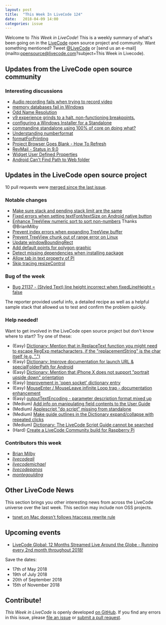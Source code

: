 ```yaml
---
layout: post
title:  "This Week In LiveCode 124"
date:   2018-04-09 14:00
categories: issue
---
```


Welcome to *This Week in LiveCode*!  This is a weekly summary of what's been
going on in the [LiveCode](https://livecode.com/) open source project and
community.  Want something mentioned?  Tweet
[@LiveCode](https://twitter.com/LiveCode) or
[send us an e-mail](mailto:opensource@livecode.com?subject=This Week in Livecode).

## Updates from the LiveCode open source community

<!---
### News & blog posts

- [LiveCode 9.0 GM](https://livecode.com/livecode-9-0-gm/)
--->



### Interesting discussions

- [Audio recording fails when trying to record video](https://www.mail-archive.com/use-livecode@lists.runrev.com/msg93793.html)
- [memory databases fail in Windows](https://www.mail-archive.com/use-livecode@lists.runrev.com/msg93799.html)
- [Odd Name Resolution](https://www.mail-archive.com/use-livecode@lists.runrev.com/msg93808.html)
- [v9 experience grinds to a halt. non-functioning breakpoints.](https://www.mail-archive.com/use-livecode@lists.runrev.com/msg93820.html)
- [configuring a Windows Installer for a Standalone](https://www.mail-archive.com/use-livecode@lists.runrev.com/msg93854.html)
- [commandine standalone using 100% of core on doing what?](https://www.mail-archive.com/use-livecode@lists.runrev.com/msg93868.html)
- [Understanding numberformat](https://www.mail-archive.com/use-livecode@lists.runrev.com/msg93645.html)
- [formatForPrinting](https://www.mail-archive.com/use-livecode@lists.runrev.com/msg93907.html)
- [Project Browser Goes Blank - How To Refresh](https://www.mail-archive.com/use-livecode@lists.runrev.com/msg93928.html)
- [RevMail - Status in 9.0](https://www.mail-archive.com/use-livecode@lists.runrev.com/msg93929.html)
- [Widget User Defined Properties](https://www.mail-archive.com/use-livecode@lists.runrev.com/msg93934.html)
- [Android Can't Find Path to Web folder](https://www.mail-archive.com/use-livecode@lists.runrev.com/msg93940.html)

## Updates in the LiveCode open source project

10 pull requests were [merged since the last issue](https://github.com/search?utf8=✓&q=org%3Alivecode+is%3Apublic+is%3Apr+is%3Amerged+merged%3A2018-04-03..2018-04-08&type=Issues).


<!---
### New LiveCode releases

- [LiveCode 9 is out, read all about it here](https://us7.campaign-archive.com/?u=8404b344b09103bf489dd8a9a&id=c574bcb9b3)
--->


### Notable changes

- [Make sure stack and pending stack limit are the same](https://github.com/livecode/livecode/pull/6472)
- [Fixed errors when setting textFont/textSize on Android native button](https://github.com/livecode/livecode/pull/6455)
- [Enhance TreeView numeric sort to sort non-numbers](https://github.com/livecode/livecode/pull/6464) Thanks @BrianMilby
- [Prevent index errors when expanding TreeView buffer](https://github.com/livecode/livecode/pull/6463)
- [Prevent TreeView chunk out of range error on Linux](https://github.com/livecode/livecode/pull/6461)
- [Update windowBoundingRect](https://github.com/livecode/livecode-ide/pull/1954)
- [Add default points for polygon graphic](https://github.com/livecode/livecode-ide/pull/1947)
- [Detect missing dependencies when installing package](https://github.com/livecode/livecode-ide/pull/1945)
- [Allow tab in text property of PI](https://github.com/livecode/livecode-ide/pull/1943)
- [Skip tracing resizeControl](https://github.com/livecode/livecode-ide/pull/1935)


### Bug of the week

- [Bug 21137 - (Styled Text) line height incorrect when fixedLineHeight = false](http://quality.livecode.com/show_bug.cgi?id=21137)

The reporter provided useful info, a detailed recipe as well as a helpful sample stack that allowed us to test and confirm the problem quickly.


### Help needed!

Want to get involved in the LiveCode open source project but don't know where
to start?  Try one of these:

- (Easy) [Dictionary: Mention that in ReplaceText function you might need to escape RegExp metacharacters, if the "replacementString" is the char itself (e.g. ".")](http://quality.livecode.com/show_bug.cgi?id=20943)
- (Easy) [Dictionary: Improve documentation for launch URL & specialFolderPath for Android](http://quality.livecode.com/show_bug.cgi?id=20722)
- (Easy) [Dictionary: Mention that iPhone X does not support "portrait upside down" orientation](http://quality.livecode.com/show_bug.cgi?id=20640)
- (Easy) [Improvement in 'open socket' dictionary entry](http://quality.livecode.com/show_bug.cgi?id=19597)
- (Easy) [MouseEnter / MouseLeave infinite Loop trap - documentation enhancement](http://quality.livecode.com/show_bug.cgi?id=20529)
- (Easy) [outputTextEncoding - parameter description format mixed up](http://quality.livecode.com/show_bug.cgi?id=19351)
- (Medium) [Add info on manipulating field contents to the User Guide](http://quality.livecode.com/show_bug.cgi?id=18990)
- (Medium) [Applescript "do script" missing from standalone](http://quality.livecode.com/show_bug.cgi?id=20993)
- (Medium) [Make guide outlines in the Dictionary expand/collapse with repeated clicks](http://quality.livecode.com/show_bug.cgi?id=18184)
- (Medium) [Dictionary: The LiveCode Script Guide cannot be searched](http://quality.livecode.com/show_bug.cgi?id=15957)
- (Hard) [Create a LiveCode Community build for Raspberry Pi](http://forums.livecode.com/viewtopic.php?f=76&t=27912)

### Contributors this week

- [Brian Milby](https://github.com/bwmilby)
- *[livecodeali](https://github.com/livecodeali)*
- *[livecodemichael](https://github.com/livecodemichael)*
- *[livecodepanos](https://github.com/livecodepanos)*
- *[montegoulding](https://github.com/montegoulding)*


## Other LiveCode News


This section brings you other interesting news from across the LiveCode universe over the last week. This section may include non OSS projects.

- [tsnet on Mac doesn't follows htaccess rewrite rule](https://www.mail-archive.com/use-livecode@lists.runrev.com/msg93834.html)



## Upcoming events

* [LiveCode Global: 12 Months Streamed Live Around the Globe - Running every 2nd month throughout 2018!](https://livecode.com/global/) 

Save the dates:

- 17th of May 2018
- 19th of July 2018
- 20th of September 2018
- 15th of November 2018


## Contribute!

*This Week in LiveCode* is openly developed
[on GitHub](https://github.com/livecode/this-week-in-livecode).
If you find any errors in this issue, please
[file an issue](https://github.com/livecode/this-week-in-livecode/issues) or
[submit a pull request](https://github.com/livecode/this-week-in-livecode/pulls).

